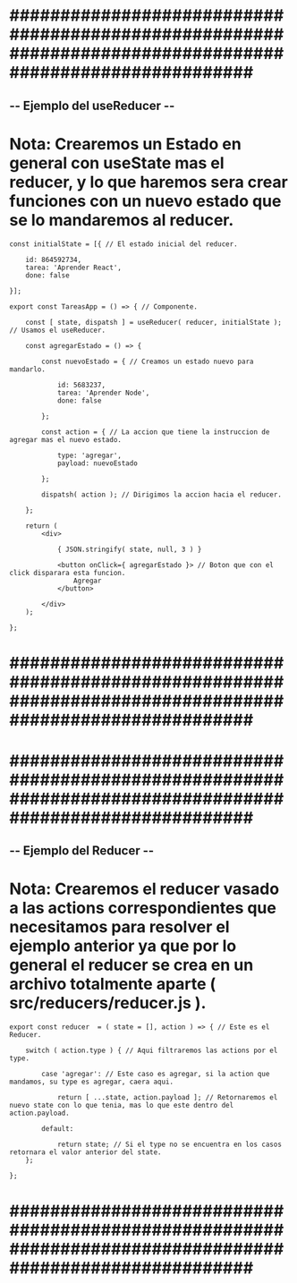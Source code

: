 # ######################################################################################################### #


## -- Ejemplo del useReducer -- ##


# Nota: Crearemos un Estado en general con useState mas el reducer, y lo que haremos sera crear funciones con un nuevo estado que se lo mandaremos al reducer.


    const initialState = [{ // El estado inicial del reducer.

        id: 864592734,
        tarea: 'Aprender React',
        done: false

    }];

    export const TareasApp = () => { // Componente.

        const [ state, dispatsh ] = useReducer( reducer, initialState ); // Usamos el useReducer.

        const agregarEstado = () => {

            const nuevoEstado = { // Creamos un estado nuevo para mandarlo.

                id: 5683237,
                tarea: 'Aprender Node',
                done: false

            };

            const action = { // La accion que tiene la instruccion de agregar mas el nuevo estado.

                type: 'agregar',
                payload: nuevoEstado

            };

            dispatsh( action ); // Dirigimos la accion hacia el reducer.

        };

        return (
            <div>

                { JSON.stringify( state, null, 3 ) }

                <button onClick={ agregarEstado }> // Boton que con el click disparara esta funcion.
                    Agregar
                </button>

            </div>
        );

    };


# ######################################################################################################### #





# ######################################################################################################### #


## -- Ejemplo del Reducer -- ##


# Nota: Crearemos el reducer vasado a las actions correspondientes que necesitamos para resolver el ejemplo anterior ya que por lo general el reducer se crea en un archivo totalmente aparte ( src/reducers/reducer.js ).


    export const reducer  = ( state = [], action ) => { // Este es el Reducer.

        switch ( action.type ) { // Aqui filtraremos las actions por el type.

            case 'agregar': // Este caso es agregar, si la action que mandamos, su type es agregar, caera aqui.
            
                return [ ...state, action.payload ]; // Retornaremos el nuevo state con lo que tenia, mas lo que este dentro del action.payload.

            default:

                return state; // Si el type no se encuentra en los casos retornara el valor anterior del state.
        };

    }; 


# ######################################################################################################### #